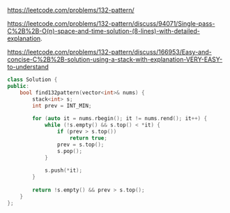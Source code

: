 https://leetcode.com/problems/132-pattern/

https://leetcode.com/problems/132-pattern/discuss/94071/Single-pass-C%2B%2B-O(n)-space-and-time-solution-(8-lines)-with-detailed-explanation.

https://leetcode.com/problems/132-pattern/discuss/166953/Easy-and-concise-C%2B%2B-solution-using-a-stack-with-explanation-VERY-EASY-to-understand
``` cpp
class Solution {
public:
    bool find132pattern(vector<int>& nums) {
        stack<int> s;
        int prev = INT_MIN;
        
        for (auto it = nums.rbegin(); it != nums.rend(); it++) {
            while (!s.empty() && s.top() < *it) {
                if (prev > s.top())
                    return true;
                prev = s.top();
                s.pop();
            }
            
            s.push(*it);
        }
        
        return !s.empty() && prev > s.top();
    }
};
